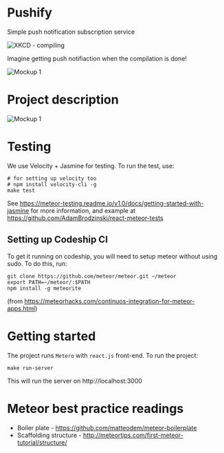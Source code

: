 # Pushify

Simple push notification subscription service

![XKCD - compiling](https://imgs.xkcd.com/comics/compiling.png)

Imagine getting push notifiaction when the compilation is done!

![Mockup 1](/mobile.png)


# Project description

![Mockup 1](/mockup.png)



# Testing

We use Velocity + Jasmine for testing.  To run the test, use:

	# for setting up velocity too
	# npm install velocity-cli -g
	make test

See https://meteor-testing.readme.io/v1.0/docs/getting-started-with-jasmine for more information, and example at https://github.com/AdamBrodzinski/react-meteor-tests


## Setting up Codeship CI

To get it running on codeship, you will need to setup meteor without using sudo.  To do this, run:

```
git clone https://github.com/meteor/meteor.git ~/meteor
export PATH=~/meteor/:$PATH
npm install -g meteorite
```
(from https://meteorhacks.com/continuos-integration-for-meteor-apps.html)

# Getting started

The project runs `Metero` with `react.js` front-end.  To run the project:

```
make run-server
``` 

This will run the server on http://localhost:3000

# Meteor best practice readings

* Boiler plate - https://github.com/matteodem/meteor-boilerplate
* Scaffolding structure - http://meteortips.com/first-meteor-tutorial/structure/
